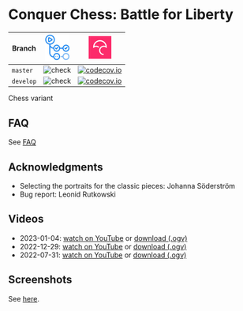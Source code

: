 # Conquer Chess: Battle for Liberty

Branch     |[![GitHub Actions logo](images/GitHubActions.png)](https://github.com/richelbilderbeek/conquer_chess/actions) |[![Codecov logo](images/Codecov.png)](https://www.codecov.io)
-----------|--------------------------------------------------------------------------------------------------------------|------------------------------------------------------------------------------------------------------------------------------------------------------------------------------
`master`   |![check](https://github.com/richelbilderbeek/conquer_chess/workflows/check/badge.svg?branch=master)           |[![codecov.io](https://codecov.io/github/richelbilderbeek/conquer_chess/coverage.svg?branch=master)](https://codecov.io/github/richelbilderbeek/conquer_chess/branch/master)
`develop`  |![check](https://github.com/richelbilderbeek/conquer_chess/workflows/check/badge.svg?branch=develop)          |[![codecov.io](https://codecov.io/github/richelbilderbeek/conquer_chess/coverage.svg?branch=develop)](https://codecov.io/github/richelbilderbeek/conquer_chess/branch/develop)

Chess variant

## FAQ

See [FAQ](FAQ.md)

## Acknowledgments

 * Selecting the portraits for the classic pieces: Johanna Söderström
 * Bug report: Leonid Rutkowski

## Videos

 * 2023-01-04: [watch on YouTube](https://youtu.be/7ejkr9AAQRs) or [download (.ogv)](https://richelbilderbeek.nl/conquer_chess_20230104.ogv) 
 * 2022-12-29: [watch on YouTube](https://youtu.be/azkFdfcwZBU) or [download (.ogv)](https://richelbilderbeek.nl/conquer_chess_20221239.ogv) 
 * 2022-07-31: [watch on YouTube](https://youtu.be/Y2m_hyusuPc) or [download (.ogv)](https://richelbilderbeek.nl/conquer_chess_20220731.ogv) 

## Screenshots

See [here](screenshots/README.md).
